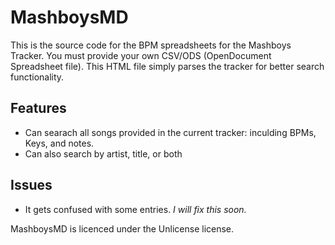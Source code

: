 # MashboysMD

This is the source code for the BPM spreadsheets for the Mashboys Tracker. You must provide your own CSV/ODS (OpenDocument Spreadsheet file).
This HTML file simply parses the tracker for better search functionality.

## Features
- Can searach all songs provided in the current tracker: inculding BPMs, Keys, and notes.
- Can also search by artist, title, or both

## Issues
- It gets confused with some entries. *I will fix this soon.*

MashboysMD is licenced under the Unlicense license.
